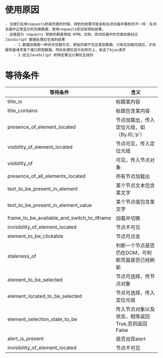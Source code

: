 # 使用原因  
    - 当我们在用requests抓取页面的时候，得到的结果可能会和在浏览器中看到的不一样：在浏览器中正常显示的页面数据，使用requests却没有得到结果。
    - 这是因为 requests 获取的都是原始 HTML 文档，而浏览器中的页面则是经过 JavaScript 数据处理后生成的结果
        - 1.数据加载是一种异步加载方式，原始页面不包含某些数据，只有在加载完成后，才向服务器请求某个接口获取数据，然后处理后显示在网页上，发送了Ajax请求
        - 2.经过JavaScript 和特定算法计算后生成的
        
# 等待条件
|  等待条件| 含义 |
| ------ |------|
| title_is | 标题某内容 |
| title_contains | 标题包含某内容 |
| presence_of_element_located | 节点加载出，传入定位元组，如（By.ID,'p'） |
| visibility_of_element_located | 节点可见，传入定位元组 |
| visibility_of | 可见，传入节点对象 |
| presence_of_all_elements_located | 所有节点加载出 |
| text_to_be_present_in_element | 某个节点文本包含某文字 |
| text_to_be_present_in_element_value | 某个节点值包含某文字 |
| frame_to_be_available_and_switch_to_itframe | 加载并切换 |
| invisibility_of_element_located | 节点不可见 |
| element_to_be_clickable | 节点可点击 |
| staleness_of | 判断一个节点是否仍在DOM，可判断页面是否已经刷新 |
| element_to_be_selected | 节点可选择，传节点对象 |
| element_located_to_be_selected | 节点可选择，传入定位元组 |
| element_selection_state_to_be | 传入节点对象以及状态，相等返回True,否则返回False |
| alert_is_present | 是否出现alert |
| invisibility_of_element_located | 节点不可见 |


